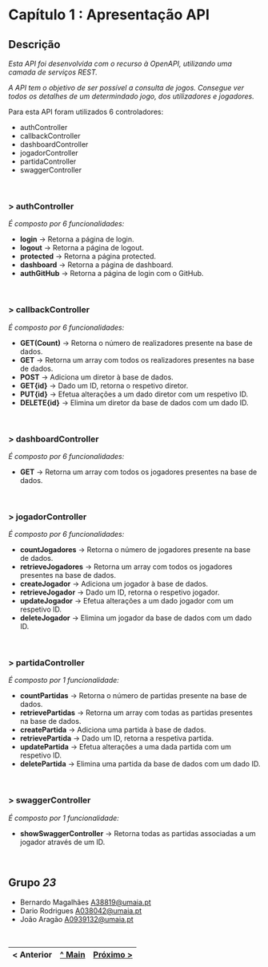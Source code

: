 # Capítulo 1 : Apresentação API

## Descrição

_Esta API foi desenvolvida com o recurso à OpenAPI, utilizando uma camada de serviços REST._

_A API tem o objetivo de ser possível a consulta de jogos. Consegue ver todos os detalhes de um determindado jogo, dos utilizadores e jogadores._


Para esta API foram utilizados 6 controladores:
* authController
* callbackController
* dashboardController
* jogadorController
* partidaController
* swaggerController

</br>

### > **authController**
_É composto por 6 funcionalidades:_
* **login** -> Retorna a página de login.
* **logout** -> Retorna a página de logout.
* **protected** -> Retorna a página protected.
* **dashboard** -> Retorna a página de dashboard.
* **authGitHub** -> Retorna a página de login com o GitHub.

<br>

### > **callbackController**
_É composto por 6 funcionalidades:_
* **GET(Count)** -> Retorna o número de realizadores presente na base de dados.
* **GET** -> Retorna um array com todos os realizadores presentes na base de dados.
* **POST** -> Adiciona um diretor à base de dados.
* **GET{id}** -> Dado um ID, retorna o respetivo diretor.
* **PUT{id}** -> Efetua alterações a um dado diretor com um respetivo ID.
* **DELETE{id}** -> Elimina um diretor da base de dados com um dado ID.

<br>

### > **dashboardController**
_É composto por 6 funcionalidades:_
* **GET** -> Retorna um array com todos os jogadores presentes na base de dados.

<br>

### > **jogadorController**
_É composto por 6 funcionalidades:_
* **countJogadores** -> Retorna o número de jogadores presente na base de dados.
* **retrieveJogadores** -> Retorna um array com todos os jogadores presentes na base de dados.
* **createJogador** -> Adiciona um jogador à base de dados.
* **retrieveJogador** -> Dado um ID, retorna o respetivo jogador.
* **updateJogador** -> Efetua alterações a um dado jogador com um respetivo ID.
* **deleteJogador** -> Elimina um jogador da base de dados com um dado ID.

<br>

### > **partidaController**
_É composto por 1 funcionalidade:_
* **countPartidas** -> Retorna o número de partidas presente na base de dados.
* **retrievePartidas** -> Retorna um array com todas as partidas presentes na base de dados.
* **createPartida** -> Adiciona uma partida à base de dados.
* **retrievePartida** -> Dado um ID, retorna a respetiva partida.
* **updatePartida** -> Efetua alterações a uma dada partida com um respetivo ID.
* **deletePartida** -> Elimina uma partida da base de dados com um dado ID.

<br>

### > **swaggerController**
_É composto por 1 funcionalidade:_
* **showSwaggerController** -> Retorna todas as partidas associadas a um jogador através de um ID.

<br>

## Grupo _23_
* Bernardo Magalhães [A38819@umaia.pt](mailto:A38819@umaia.pt)
* Dario Rodrigues [A038042@umaia.pt](mailto:A038042@umaia.pt)
* João Aragão [A0939132@umaia.pt](mailto:A0939132@umaia.pt)


<br>

|< Anterior | [^ Main](../) | [Próximo >](c2.md)
:--- | :---: | ---: 